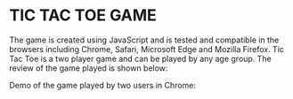 # TIC TAC TOE GAME
The game is created using JavaScript and is tested and compatible in the browsers including Chrome, Safari, Microsoft Edge and Mozilla Firefox.
Tic Tac Toe is a two player game and can be played by any age group.
The review of the game played is shown below:

Demo of the game played by two users in Chrome:


